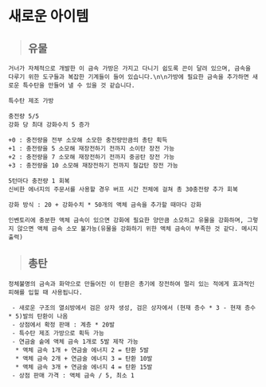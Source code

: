 # 새로운 아이템

> ## 유물

    거너가 자체적으로 개발한 이 금속 가방은 가지고 다니기 쉽도록 끈이 달려 있으며, 금속을 다루기 위한 도구들과 복잡한 기계들이 들어 있습니다.\n\n가방에 필요한 금속을 추가하면 새로운 특수탄을 만들어 낼 수 있을 것 같습니다.

    특수탄 제조 가방

    충전량 5/5
    강화 당 최대 강화수치 5 증가

    +0 : 충전량을 전부 소모해 소모한 충전량만큼의 총탄 획득
    +1 : 충전량을 5 소모해 재장전하기 전까지 소이탄 장전 가능
    +2 : 충전량을 7 소모해 재장전하기 전까지 중공탄 장전 가능
    +3 : 충전량을 10 소모해 재장전하기 전까지 철갑탄 장전 가능

    5턴마다 충전량 1 회복
    신비한 에너지의 주문서를 사용할 경우 버프 시간 전체에 걸쳐 총 30충전량 추가 회복

    강화 방식 : 20 + 강화수치 * 50개의 액체 금속을 추가할 때마다 강화

    인벤토리에 충분한 액체 금속이 있으면 강화에 필요한 양만큼 소모하고 유물을 강화하며, 그렇지 않으면 액체 금속 소모 불가능(유물을 강화하기 위한 액체 금속이 부족한 것 같다. 메시지 출력)

> ## 총탄

    정체불명의 금속과 화약으로 만들어진 이 탄환은 총기에 장전하여 멀리 있는 적에게 효과적인 피해를 입힐 때 사용됩니다.

     - 새로운 구조의 열쇠방에서 검은 상자 생성, 검은 상자에서 (현재 층수 * 3 - 현재 층수 * 5)발의 탄환이 나옴
     - 상점에서 확정 판매 : 계층 * 20발
     - 특수탄 제조 가방으로 획득 가능
     - 연금술 솥에 액체 금속 1개로 5발 제작 가능
      * 액체 금속 1개 + 연금술 에너지 2 = 탄환 5발
      * 액체 금속 2개 + 연금술 에너지 3 = 탄환 10발
      * 액체 금속 3개 + 연금술 에너지 4 = 탄환 15발
     - 상점 판매 가격 : 액체 금속 / 5, 최소 1